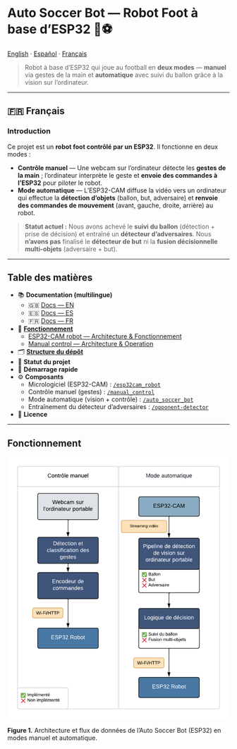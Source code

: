 # Auto Soccer Bot — Robot Foot à base d’ESP32 🤖⚽️

[English](../../README.md) · [Español](../es/index.md) · [Français](#)

> Robot à base d’ESP32 qui joue au football en **deux modes** — **manuel** via gestes de la main et **automatique** avec suivi du ballon grâce à la vision sur l’ordinateur.

---

## 🇫🇷 Français

### Introduction
Ce projet est un **robot foot contrôlé par un ESP32**. Il fonctionne en deux modes :

- **Contrôle manuel** — Une webcam sur l’ordinateur détecte les **gestes de la main** ; l’ordinateur interprète le geste et **envoie des commandes à l’ESP32** pour piloter le robot.  
- **Mode automatique** — L’ESP32-CAM diffuse la vidéo vers un ordinateur qui effectue la **détection d’objets** (ballon, but, adversaire) et **renvoie des commandes de mouvement** (avant, gauche, droite, arrière) au robot.

> **Statut actuel :** Nous avons achevé le **suivi du ballon** (détection + prise de décision) et entraîné un **détecteur d’adversaires**. Nous **n’avons pas** finalisé le **détecteur de but** ni la **fusion décisionnelle multi-objets** (adversaire + but).

---

## Table des matières

- 📚 **Documentation (multilingue)**
  - 🇬🇧 [Docs — EN](../../README.md)
  - 🇪🇸 [Docs — ES](../es/index.md)
  - 🇫🇷 [Docs — FR](#)
- 🧭 [**Fonctionnement**](how-it-works.md)
  - [ESP32-CAM robot — Architecture & Fonctionnement](esp32cam_robot.md)
  - [Manual control — Architecture & Operation](docs/en/manual_control.md)
- 🗂️ [**Structure du dépôt**](repository-structure.md)
- 🧪 **Statut du projet**
- 🚀 **Démarrage rapide**
- ⚙️ **Composants**
  - Micrologiciel (ESP32-CAM) : [`/esp32cam_robot`](esp32cam_robot/README.md)
  - Contrôle manuel (gestes) : [`/manual_control`](manual_control/)
  - Mode automatique (vision + contrôle) : [`/auto_soccer_bot`](auto_soccer_bot/)
  - Entraînement du détecteur d’adversaires : [`/opponent-detector`](opponent-detector/README.md)
- 📄 **Licence**

---

## Fonctionnement

<p align="center">
  <img src="src/figure,1.png" alt="Figure 1. Architecture du système" />
</p>

**Figure 1.** Architecture et flux de données de l’Auto Soccer Bot (ESP32) en modes manuel et automatique.
